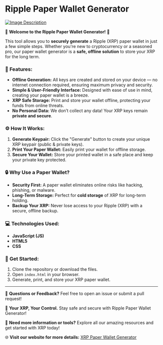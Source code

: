 # Ripple Paper Wallet Generator

[![Image Description](https://upload.wikimedia.org/wikipedia/commons/thumb/8/88/Ripple_logo.svg/512px-Ripple_logo.svg.png)](https://ripply.eu)

🚀 **Welcome to the Ripple Paper Wallet Generator!** 🚀

This tool allows you to **securely generate** a Ripple (XRP) paper wallet in just a few simple steps. Whether you're new to cryptocurrency or a seasoned pro, our paper wallet generator is a **safe, offline solution** to store your XRP for the long term.

### 🌟 **Features:**
- **Offline Generation:** All keys are created and stored on your device — no internet connection required, ensuring maximum privacy and security.
- **Simple & User-Friendly Interface:** Designed with ease of use in mind, creating your paper wallet is a breeze.
- **XRP Safe Storage:** Print and store your wallet offline, protecting your funds from online threats.
- **No Personal Data:** We don’t collect any data! Your XRP keys remain **private and secure**.

### ⚙️ **How It Works:**
1. **Generate Keypair:** Click the "Generate" button to create your unique XRP keypair (public & private keys).
2. **Print Your Paper Wallet:** Easily print your wallet for offline storage.
3. **Secure Your Wallet:** Store your printed wallet in a safe place and keep your private key protected.

### 🔒 **Why Use a Paper Wallet?**
- **Security First:** A paper wallet eliminates online risks like hacking, phishing, or malware.
- **Long-Term Storage:** Perfect for **cold storage** of XRP for long-term holding.
- **Backup Your XRP:** Never lose access to your Ripple (XRP) with a secure, offline backup.

### 💻 **Technologies Used:**
- **JavaScript (JS)**
- **HTML5**
- **CSS**

### 🚀 **Get Started:**
1. Clone the repository or download the files.
2. Open `index.html` in your browser.
3. Generate, print, and store your XRP paper wallet.

---

💬 **Questions or Feedback?** Feel free to open an issue or submit a pull request!

🔑 **Your XRP, Your Control.** Stay safe and secure with Ripple Paper Wallet Generator!

🔗 **Need more information or tools?** Explore all our amazing resources and get started with XRP today! 

🌐 **Visit our website for more details:** [XRP Paper Wallet Generator](https://ripply.eu/) 
